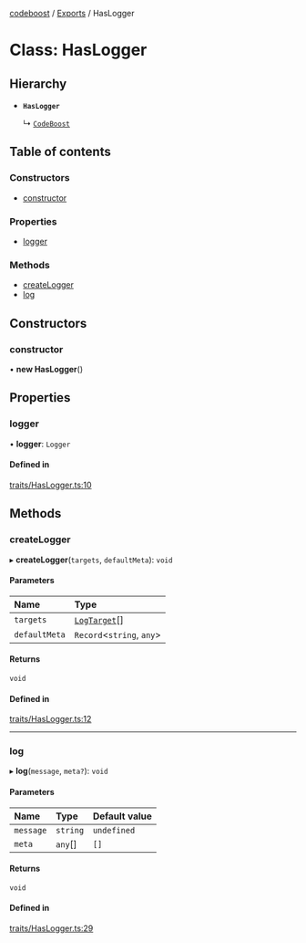 [codeboost](../README.md) / [Exports](../modules.md) / HasLogger

# Class: HasLogger

## Hierarchy

-   **`HasLogger`**

    ↳ [`CodeBoost`](CodeBoost.md)

## Table of contents

### Constructors

-   [constructor](HasLogger.md#constructor)

### Properties

-   [logger](HasLogger.md#logger)

### Methods

-   [createLogger](HasLogger.md#createlogger)
-   [log](HasLogger.md#log)

## Constructors

### constructor

• **new HasLogger**()

## Properties

### logger

• **logger**: `Logger`

#### Defined in

[traits/HasLogger.ts:10](https://github.com/permafrost-dev/codeboost/blob/0b270dd/src/traits/HasLogger.ts#L10)

## Methods

### createLogger

▸ **createLogger**(`targets`, `defaultMeta`): `void`

#### Parameters

| Name          | Type                                     |
| :------------ | :--------------------------------------- |
| `targets`     | [`LogTarget`](../modules.md#logtarget)[] |
| `defaultMeta` | `Record`<`string`, `any`\>               |

#### Returns

`void`

#### Defined in

[traits/HasLogger.ts:12](https://github.com/permafrost-dev/codeboost/blob/0b270dd/src/traits/HasLogger.ts#L12)

---

### log

▸ **log**(`message`, `meta?`): `void`

#### Parameters

| Name      | Type     | Default value |
| :-------- | :------- | :------------ |
| `message` | `string` | `undefined`   |
| `meta`    | `any`[]  | `[]`          |

#### Returns

`void`

#### Defined in

[traits/HasLogger.ts:29](https://github.com/permafrost-dev/codeboost/blob/0b270dd/src/traits/HasLogger.ts#L29)
